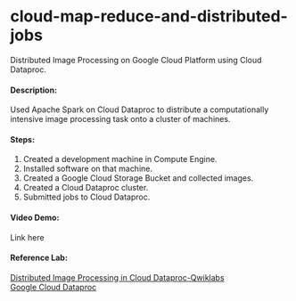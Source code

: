 # cloud-map-reduce-and-distributed-jobs
Distributed Image Processing on Google Cloud Platform using Cloud Dataproc.

#### Description:
Used Apache Spark on Cloud Dataproc to distribute a computationally intensive image processing task onto a cluster of machines.

#### Steps:
1. Created a development machine in Compute Engine.
2. Installed software on that machine.
3. Created a Google Cloud Storage Bucket and collected images.
4. Created a Cloud Dataproc cluster.
5. Submitted jobs to Cloud Dataproc.

#### Video Demo:
Link here

#### Reference Lab:
[Distributed Image Processing in Cloud Dataproc-Qwiklabs](https://www.qwiklabs.com/focuses/5834?catalog_rank=%7B%22rank%22%3A7%2C%22num_filters%22%3A0%2C%22has_search%22%3Atrue%7D&parent=catalog&search_id=4914974)  <br/>
[Google Cloud Dataproc](https://github.com/GoogleCloudDataproc/cloud-dataproc)
